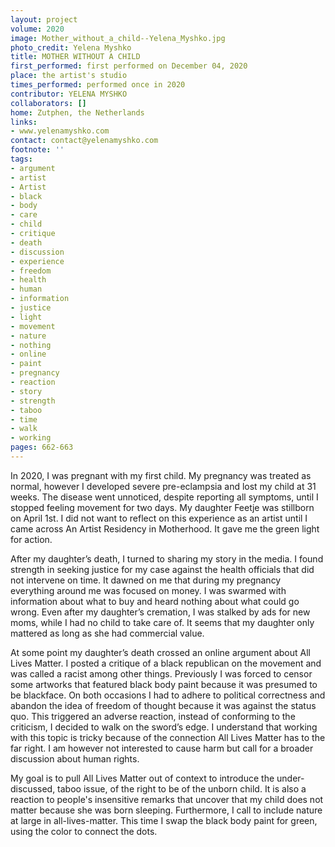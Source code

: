 ```yaml
---
layout: project
volume: 2020
image: Mother_without_a_child--Yelena_Myshko.jpg
photo_credit: Yelena Myshko
title: MOTHER WITHOUT A CHILD
first_performed: first performed on December 04, 2020
place: the artist's studio
times_performed: performed once in 2020
contributor: YELENA MYSHKO
collaborators: []
home: Zutphen, the Netherlands
links:
- www.yelenamyshko.com
contact: contact@yelenamyshko.com
footnote: ''
tags:
- argument
- artist
- Artist
- black
- body
- care
- child
- critique
- death
- discussion
- experience
- freedom
- health
- human
- information
- justice
- light
- movement
- nature
- nothing
- online
- paint
- pregnancy
- reaction
- story
- strength
- taboo
- time
- walk
- working
pages: 662-663
---
```



In 2020, I was pregnant with my first child. My pregnancy was treated as normal, however I developed severe pre-eclampsia and lost my child at 31 weeks. The disease went unnoticed, despite reporting all symptoms, until I stopped feeling movement for two days. My daughter Feetje was stillborn on April 1st. I did not want to reflect on this experience as an artist until I came across An Artist Residency in Motherhood. It gave me the green light for action.

After my daughter’s death, I turned to sharing my story in the media. I found strength in seeking justice for my case against the health officials that did not intervene on time. It dawned on me that during my pregnancy everything around me was focused on money. I was swarmed with information about what to buy and heard nothing about what could go wrong. Even after my daughter’s cremation, I was stalked by ads for new moms, while I had no child to take care of. It seems that my daughter only mattered as long as she had commercial value. 

At some point my daughter’s death crossed an online argument about All Lives Matter. I posted a critique of a black republican on the movement and was called a racist among other things. Previously I was forced to censor some artworks that featured black body paint because it was presumed to be blackface. On both occasions I had to adhere to political correctness and abandon the idea of freedom of thought because it was against the status quo. This triggered an adverse reaction, instead of conforming to the criticism, I decided to walk on the sword’s edge. I understand that working with this topic is tricky because of the connection All Lives Matter has to the far right. I am however not interested to cause harm but call for a broader discussion about human rights.

My goal is to pull All Lives Matter out of context to introduce the under-discussed, taboo issue, of the right to be of the unborn child. It is also a reaction to people's insensitive remarks that uncover that my child does not matter because she was born sleeping. Furthermore, I call to include nature at large in all-lives-matter. This time I swap the black body paint for green, using the color to connect the dots.
